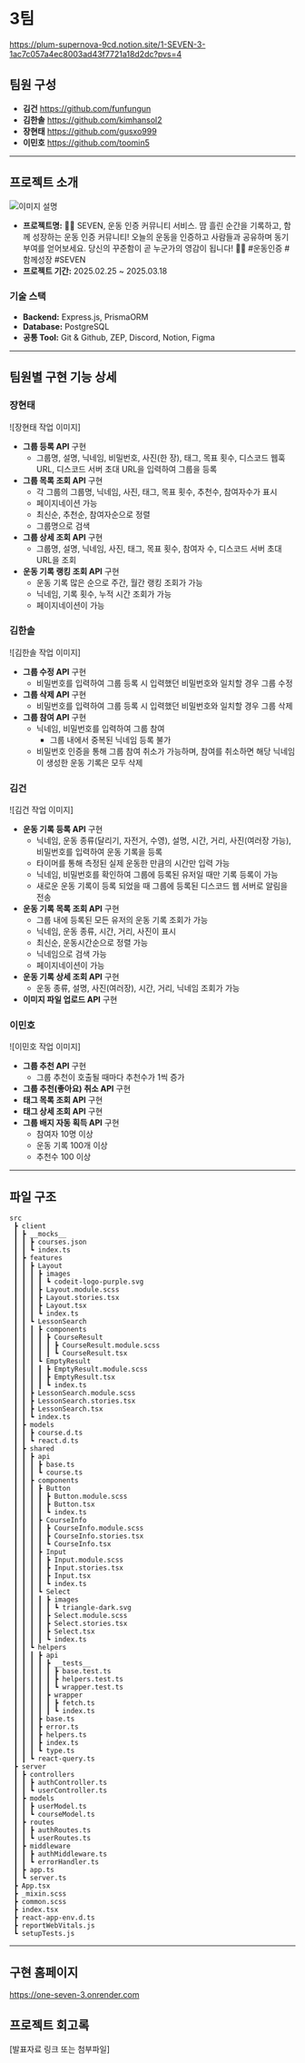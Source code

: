 # 3팀

https://plum-supernova-9cd.notion.site/1-SEVEN-3-1ac7c057a4ec8003ad43f7721a18d2dc?pvs=4

## 팀원 구성
- **김건** https://github.com/funfungun
- **김한솔** https://github.com/kimhansol2
- **장현태** https://github.com/gusxo999
- **이민호** https://github.com/toomin5

---

## 프로젝트 소개
![이미지 설명](https://github.com/user-attachments/assets/0c9404ce-d7c5-4948-9ed2-303165dfcffe)
- **프로젝트명:** 🏋️‍♀️ SEVEN, 운동 인증 커뮤니티 서비스. 땀 흘린 순간을 기록하고, 함께 성장하는 운동 인증 커뮤니티! 오늘의 운동을 인증하고 사람들과 공유하며 동기부여를 얻어보세요. 당신의 꾸준함이 곧 누군가의 영감이 됩니다! 💪🔥
#운동인증 #함께성장 #SEVEN
- **프로젝트 기간:** 2025.02.25 ~ 2025.03.18

### 기술 스택
- **Backend:** Express.js, PrismaORM
- **Database:** PostgreSQL
- **공통 Tool:** Git & Github, ZEP, Discord, Notion, Figma

---

## 팀원별 구현 기능 상세

### 장현태
![장현태 작업 이미지]
- **그룹 등록 API** 구현
  - 그룹명, 설명, 닉네임, 비밀번호, 사진(한 장), 태그, 목표 횟수, 디스코드 웹훅 URL, 디스코드 서버 초대 URL을 입력하여 그룹을 등록
- **그룹 목록 조회 API** 구현
  - 각 그룹의 그룹명, 닉네임, 사진, 태그, 목표 횟수, 추천수, 참여자수가 표시
  - 페이지네이션 가능
  - 최신순, 추천순, 참여자순으로 정렬
  - 그룹명으로 검색
- **그룹 상세 조회 API** 구현
  - 그룹명, 설명, 닉네임, 사진, 태그, 목표 횟수, 참여자 수, 디스코드 서버 초대 URL을 조회
- **운동 기록 랭킹 조회 API** 구현
  - 운동 기록 많은 순으로 주간, 월간 랭킹 조회가 가능
  - 닉네임, 기록 횟수, 누적 시간 조회가 가능
  - 페이지네이션이 가능

### 김한솔
![김한솔 작업 이미지]
- **그룹 수정 API** 구현
    - 비밀번호를 입력하여 그룹 등록 시 입력했던 비밀번호와 일치할 경우 그룹 수정
- **그룹 삭제 API** 구현
    - 비밀번호를 입력하여 그룹 등록 시 입력했던 비밀번호와 일치할 경우 그룹 삭제
- **그룹 참여 API** 구현
    - 닉네임, 비밀번호를 입력하여 그룹 참여
        - 그룹 내에서 중복된 닉네임 등록 불가
    - 비밀번호 인증을 통해 그룹 참여 취소가 가능하며, 참여를 취소하면 해당 닉네임이 생성한 운동 기록은 모두 삭제

### 김건
![김건 작업 이미지]
- **운동 기록 등록 API** 구현
    - 닉네임, 운동 종류(달리기, 자전거, 수영), 설명, 시간, 거리, 사진(여러장 가능), 비밀번호를 입력하여 운동 기록을 등록
    - 타이머를 통해 측정된 실제 운동한 만큼의 시간만 입력 가능
    - 닉네임, 비밀번호를 확인하여 그룹에 등록된 유저일 때만 기록 등록이 가능
    - 새로운 운동 기록이 등록 되었을 때 그룹에 등록된 디스코드 웹 서버로 알림을 전송
- **운동 기록 목록 조회 API** 구현
    - 그룹 내에 등록된 모든 유저의 운동 기록 조회가 가능
    - 닉네임, 운동 종류, 시간, 거리, 사진이 표시
    - 최신순, 운동시간순으로 정렬 가능
    - 닉네임으로 검색 가능
    - 페이지네이션이 가능
- **운동 기록 상세 조회 API** 구현
    - 운동 종류, 설명, 사진(여러장), 시간, 거리, 닉네임 조회가 가능
- **이미지 파일 업로드 API** 구현

### 이민호
![이민호 작업 이미지]
- **그룹 추천 API** 구현
    - 그룹 추천이 호출될 때마다 추천수가 1씩 증가
- **그룹 추천(좋아요) 취소 API** 구현
- **태그 목록 조회 API** 구현
- **태그 상세 조회 API** 구현
- **그룹 배지 자동 획득 API** 구현
    - 참여자 10명 이상
    - 운동 기록 100개 이상
    - 추천수 100 이상

---

## 파일 구조
```
src
 ┣ client
 ┃ ┣ __mocks__
 ┃ ┃ ┣ courses.json
 ┃ ┃ ┗ index.ts
 ┃ ┣ features
 ┃ ┃ ┣ Layout
 ┃ ┃ ┃ ┣ images
 ┃ ┃ ┃ ┃ ┗ codeit-logo-purple.svg
 ┃ ┃ ┃ ┣ Layout.module.scss
 ┃ ┃ ┃ ┣ Layout.stories.tsx
 ┃ ┃ ┃ ┣ Layout.tsx
 ┃ ┃ ┃ ┗ index.ts
 ┃ ┃ ┗ LessonSearch
 ┃ ┃ ┃ ┣ components
 ┃ ┃ ┃ ┃ ┣ CourseResult
 ┃ ┃ ┃ ┃ ┃ ┣ CourseResult.module.scss
 ┃ ┃ ┃ ┃ ┃ ┗ CourseResult.tsx
 ┃ ┃ ┃ ┗ EmptyResult
 ┃ ┃ ┃ ┃ ┣ EmptyResult.module.scss
 ┃ ┃ ┃ ┃ ┣ EmptyResult.tsx
 ┃ ┃ ┃ ┃ ┗ index.ts
 ┃ ┃ ┣ LessonSearch.module.scss
 ┃ ┃ ┣ LessonSearch.stories.tsx
 ┃ ┃ ┣ LessonSearch.tsx
 ┃ ┃ ┗ index.ts
 ┃ ┣ models
 ┃ ┃ ┣ course.d.ts
 ┃ ┃ ┗ react.d.ts
 ┃ ┣ shared
 ┃ ┃ ┣ api
 ┃ ┃ ┃ ┣ base.ts
 ┃ ┃ ┃ ┗ course.ts
 ┃ ┃ ┣ components
 ┃ ┃ ┃ ┣ Button
 ┃ ┃ ┃ ┃ ┣ Button.module.scss
 ┃ ┃ ┃ ┃ ┣ Button.tsx
 ┃ ┃ ┃ ┃ ┗ index.ts
 ┃ ┃ ┃ ┣ CourseInfo
 ┃ ┃ ┃ ┃ ┣ CourseInfo.module.scss
 ┃ ┃ ┃ ┃ ┣ CourseInfo.stories.tsx
 ┃ ┃ ┃ ┃ ┗ CourseInfo.tsx
 ┃ ┃ ┃ ┣ Input
 ┃ ┃ ┃ ┃ ┣ Input.module.scss
 ┃ ┃ ┃ ┃ ┣ Input.stories.tsx
 ┃ ┃ ┃ ┃ ┣ Input.tsx
 ┃ ┃ ┃ ┃ ┗ index.ts
 ┃ ┃ ┃ ┗ Select
 ┃ ┃ ┃ ┃ ┣ images
 ┃ ┃ ┃ ┃ ┃ ┗ triangle-dark.svg
 ┃ ┃ ┃ ┃ ┣ Select.module.scss
 ┃ ┃ ┃ ┃ ┣ Select.stories.tsx
 ┃ ┃ ┃ ┃ ┣ Select.tsx
 ┃ ┃ ┃ ┃ ┗ index.ts
 ┃ ┃ ┗ helpers
 ┃ ┃ ┃ ┣ api
 ┃ ┃ ┃ ┃ ┣ __tests__
 ┃ ┃ ┃ ┃ ┃ ┣ base.test.ts
 ┃ ┃ ┃ ┃ ┃ ┣ helpers.test.ts
 ┃ ┃ ┃ ┃ ┃ ┗ wrapper.test.ts
 ┃ ┃ ┃ ┃ ┣ wrapper
 ┃ ┃ ┃ ┃ ┃ ┣ fetch.ts
 ┃ ┃ ┃ ┃ ┃ ┗ index.ts
 ┃ ┃ ┃ ┣ base.ts
 ┃ ┃ ┃ ┣ error.ts
 ┃ ┃ ┃ ┣ helpers.ts
 ┃ ┃ ┃ ┣ index.ts
 ┃ ┃ ┃ ┗ type.ts
 ┃ ┃ ┗ react-query.ts
 ┣ server
 ┃ ┣ controllers
 ┃ ┃ ┣ authController.ts
 ┃ ┃ ┗ userController.ts
 ┃ ┣ models
 ┃ ┃ ┣ userModel.ts
 ┃ ┃ ┗ courseModel.ts
 ┃ ┣ routes
 ┃ ┃ ┣ authRoutes.ts
 ┃ ┃ ┗ userRoutes.ts
 ┃ ┣ middleware
 ┃ ┃ ┣ authMiddleware.ts
 ┃ ┃ ┗ errorHandler.ts
 ┃ ┣ app.ts
 ┃ ┗ server.ts
 ┣ App.tsx
 ┣ _mixin.scss
 ┣ common.scss
 ┣ index.tsx
 ┣ react-app-env.d.ts
 ┣ reportWebVitals.js
 ┗ setupTests.js
```

---

## 구현 홈페이지
https://one-seven-3.onrender.com

## 프로젝트 회고록
[발표자료 링크 또는 첨부파일]

